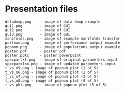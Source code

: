 # Presentation files

	datadump.png    - image of data dump example
	gui1.png        - image of GUI
	gui2.png        - image of GUI
	gui3.png        - image of GUI
	manifolds.png   - image of example manifolds transfer
	perfnum.png     - image of performance output example
	popnum.png      - image of populations output example
	poster.pdf      - poster pdf
	poster.pptx     - poster powerpoint
	specpartxt.png  - image of original parameters input
	specparxlsx.png - image of updated parameters input
	t_vs_n5.png	- image of popnum plot (1 of 5)
	t_vs_n6.png	- image of popnum plot (2 of 5)
	t_vs_n7.png	- image of popnum plot (3 of 5)
	t_vs_n8.png	- image of popnum plot (4 of 5)
	t_vs_phi.png    - image of popnum plot (5 of 5)
